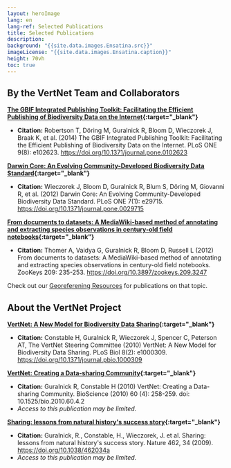 ```yaml
--- 
layout: heroImage
lang: en
lang-ref: Selected Publications
title: Selected Publications
description: 
background: "{{site.data.images.Ensatina.src}}"
imageLicense: "{{site.data.images.Ensatina.caption}}"
height: 70vh
toc: true
---
```


## By the VertNet Team and Collaborators

**[The GBIF Integrated Publishing Toolkit: Facilitating the Efficient Publishing of Biodiversity Data on the Internet](https://journals.plos.org/plosone/article?id=10.1371/journal.pone.0102623){:target="_blank"}**
 - **Citation:** Robertson T, Döring M, Guralnick R, Bloom D, Wieczorek J, Braak K, et al. (2014) The GBIF Integrated Publishing Toolkit: Facilitating the Efficient Publishing of Biodiversity Data on the Internet. PLoS ONE 9(8): e102623. https://doi.org/10.1371/journal.pone.0102623

**[Darwin Core: An Evolving Community-Developed Biodiversity Data Standard](https://journals.plos.org/plosone/article?id=10.1371/journal.pone.0029715){:target="_blank"}**
  - **Citation:** Wieczorek J, Bloom D, Guralnick R, Blum S, Döring M, Giovanni R, et al. (2012) Darwin Core: An Evolving Community-Developed Biodiversity Data Standard. PLoS ONE 7(1): e29715. https://doi.org/10.1371/journal.pone.0029715

**[From documents to datasets: A MediaWiki-based method of annotating and extracting species observations in century-old field notebooks](https://zookeys.pensoft.net/article/2909/list/9/){:target="_blank"}**
  - **Citation:** Thomer A, Vaidya G, Guralnick R, Bloom D, Russell L (2012) From documents to datasets: A MediaWiki-based method of annotating and extracting species observations in century-old field notebooks. ZooKeys 209: 235-253. https://doi.org/10.3897/zookeys.209.3247

Check out our [Georeferening Resources](/resources/help/#georeferencing-resources) for publications on that topic.


## About the VertNet Project

**[VertNet: A New Model for Biodiversity Data Sharing](https://journals.plos.org/plosbiology/article/info:doi/10.1371/journal.pbio.1000309){:target="_blank"}**
  - **Citation:** Constable H, Guralnick R, Wieczorek J, Spencer C, Peterson AT, The VertNet Steering Committee (2010) VertNet: A New Model for Biodiversity Data Sharing. PLoS Biol 8(2): e1000309. https://doi.org/10.1371/journal.pbio.1000309

**[VertNet: Creating a Data-sharing Community](https://academic.oup.com/bioscience/article/60/4/258/225916?login=false){:target="_blank"}**
  - **Citation:** Guralnick R, Constable H (2010) VertNet: Creating a Data-sharing Community. BioScience (2010) 60 (4): 258-259. doi: 10.1525/bio.2010.60.4.2
  - *Access to this publication may be limited.*

**[Sharing: lessons from natural history's success story](https://www.nature.com/articles/462034a){:target="_blank"}**
  - **Citation:** Guralnick, R., Constable, H., Wieczorek, J. et al. Sharing: lessons from natural history's success story. Nature 462, 34 (2009). https://doi.org/10.1038/462034a
  - *Access to this publication may be limited.*
